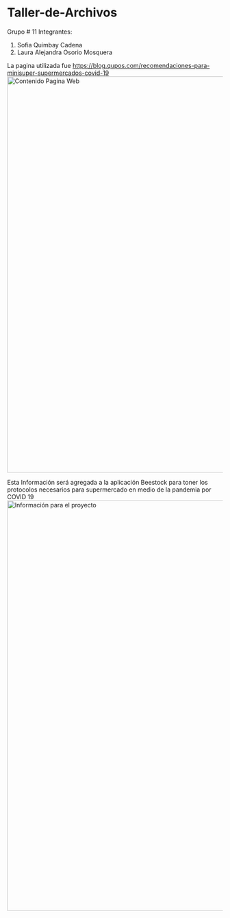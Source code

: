# Taller-de-Archivos
Grupo # 11
Integrantes:
1. Sofia Quimbay Cadena
2. Laura Alejandra Osorio Mosquera


 La pagina utilizada fue https://blog.qupos.com/recomendaciones-para-minisuper-supermercados-covid-19
 <img width="923" alt="Contenido Pagina Web" src="https://user-images.githubusercontent.com/72474545/101844734-1c4e9580-3b1b-11eb-8d89-2a2212c473bf.png">

Esta Información será agregada a la aplicación Beestock para toner los protocolos necesarios para supermercado en medio de la pandemia por COVID 19 
<img width="956" alt="Información para el proyecto" src="https://user-images.githubusercontent.com/72474545/101845066-bd3d5080-3b1b-11eb-8d6e-38813299ee52.png">
